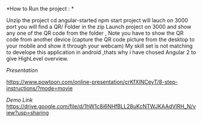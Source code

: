*How to Run the project : *

Unzip the project
cd angular-started
npm start
project will lauch on 3000 port
you will find a QR/ Folder in the zip
Launch project on 3000 and show any one of the QR code from the folder , Note you have to show the QR code from another device (capture the QR code picture from the desktop to your mobile and show it through your webcam)
My skill set is not matching to develope this application in android ,thats why i have chosed Angular 2 to give HighLevel overview.

*Presentation*

https://www.powtoon.com/online-presentation/crKfXlNCeyT/8-step-instructions/?mode=movie

*Demo Link*
https://drive.google.com/file/d/1hW1c8i6NHfBLL28uKcNTWJKAAdVlRH_N/view?usp=sharing
